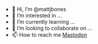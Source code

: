 - 👋 Hi, I’m @mattjbones
- 👀 I’m interested in ...
- 🌱 I’m currently learning ...
- 💞️ I’m looking to collaborate on ...
- 📫 How to reach me <a rel="me" href="https://mastodon.social/@mattjbones">Mastodon</a>

